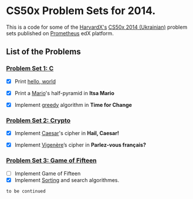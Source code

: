 # CS50x Problem Sets for 2014.

This is a code for some of the [HarvardX's](https://www.edx.org/school/harvardx) [CS50x 2014 (Ukrainian)](https://courses.prometheus.org.ua/courses/Prometheus/CS50/2016_T1/about) problem sets published on [Prometheus](https://prometheus.org.ua/) edX platform.



## List of the Problems

### [Problem Set 1: C](https://cdn.cs50.net/2014/x/psets/1/pset1/pset1.html)

  * [x] Print [hello, world](https://cdn.cs50.net/2014/x/psets/1/pset1/pset1.html#_hello_world)
  * [x] Print a [Mario](https://cdn.cs50.net/2014/x/psets/1/pset1/pset1.html#_itsa_mario)'s  half-pyramid in __Itsa Mario__
  * [x] Implement [greedy](https://cdn.cs50.net/2014/x/psets/1/pset1/pset1.html#_time_for_change) algorithm in __Time for Change__


### [Problem Set 2: Crypto](https://cdn.cs50.net/2014/x/psets/2/pset2/pset2.html)

  * [x] Implement [Caesar](https://cdn.cs50.net/2014/x/psets/2/pset2/pset2.html#_hail_caesar)'s cipher in __Hail, Caesar!__
  * [x] Implement [Vigenère](https://cdn.cs50.net/2014/x/psets/2/pset2/pset2.html#_parlez_vous_fran_ais)’s cipher in __Parlez-vous français?__


### [Problem Set 3: Game of Fifteen](https://cdn.cs50.net/2014/x/psets/3/pset3/pset3.html)
  * [ ] Implement Game of Fifteen
  * [x] Implement [Sorting](https://cdn.cs50.net/2014/x/psets/3/pset3/pset3.html#_sorting)  and search algorithmes.

`to be continued`
